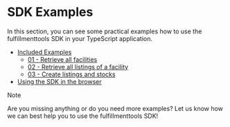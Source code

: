 # SDK Examples

In this section, you can see some practical examples how to use the fulfillmenttools SDK in your TypeScript application.

* [Included Examples](./examples/README.de)
  * [01 - Retrieve all facilities](./examples/example01.md)
  * [02 - Retrieve all listings of a facility](./examples/example02.md)
  * [03 - Create listings and stocks](./examples/example03.md)
* [Using the SDK in the browser](./browser/README.md)

> [!NOTE]
> Are you missing anything or do you need more examples?
> Let us know how we can best help you to use the fulfillmenttools SDK!
